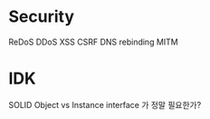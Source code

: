 # Security

ReDoS
DDoS
XSS
CSRF
DNS rebinding
MITM

# IDK

SOLID
Object vs Instance
interface 가 정말 필요한가?
